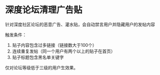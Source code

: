 # 深度论坛清理广告贴

针对深度社区论坛的恶意广告、灌水贴，会自动禁言用户并隐藏用户的发帖内容

触发条件：

1. 贴子内容包含过多链接（链接数大于100个）
2. 连续重复发帖（同一个用户有两个以上的贴子在首页）
3. 贴子标题包含黑名单关键字

仅对论坛等级低于三级的用户生效果。
